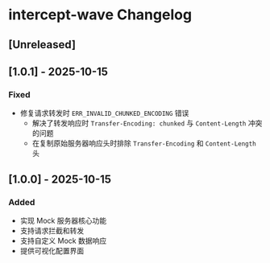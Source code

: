 <!-- Keep a Changelog guide -> https://keepachangelog.com -->

# intercept-wave Changelog

## [Unreleased]

## [1.0.1] - 2025-10-15
### Fixed
- 修复请求转发时 `ERR_INVALID_CHUNKED_ENCODING` 错误
  - 解决了转发响应时 `Transfer-Encoding: chunked` 与 `Content-Length` 冲突的问题
  - 在复制原始服务器响应头时排除 `Transfer-Encoding` 和 `Content-Length` 头

## [1.0.0] - 2025-10-15
### Added
- 实现 Mock 服务器核心功能
- 支持请求拦截和转发
- 支持自定义 Mock 数据响应
- 提供可视化配置界面
